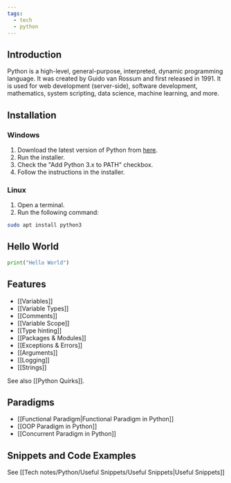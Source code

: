 ```yaml
---
tags:
  - tech
  - python
---
```


## Introduction

Python is a high-level, general-purpose, interpreted, dynamic programming language. It was created by Guido van Rossum and first released in 1991. It is used for web development (server-side), software development, mathematics, system scripting, data science, machine learning, and more.

## Installation

### Windows

1. Download the latest version of Python from [here](https://www.python.org/downloads/windows/).
2. Run the installer.
3. Check the "Add Python 3.x to PATH" checkbox.
4. Follow the instructions in the installer.

### Linux

1. Open a terminal.
2. Run the following command:
```bash
sudo apt install python3
```

## Hello World

```python
print("Hello World")
```

## Features

- [[Variables]]
- [[Variable Types]]
- [[Comments]]
- [[Variable Scope]]
- [[Type hinting]]
- [[Packages & Modules]]
- [[Exceptions & Errors]]
- [[Arguments]]
- [[Logging]]
- [[Strings]]

See also [[Python Quirks]].

## Paradigms

- [[Functional Paradigm|Functional Paradigm in Python]]
- [[OOP Paradigm in Python]]
- [[Concurrent Paradigm in Python]]

## Snippets and Code Examples

See [[Tech notes/Python/Useful Snippets/Useful Snippets|Useful Snippets]]

